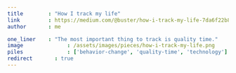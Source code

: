 ```yaml
---
title        : "How I track my life"
link         : https://medium.com/@buster/how-i-track-my-life-7da6f22b8e2c
author       : me

one_liner    : "The most important thing to track is quality time."
image			   : /assets/images/pieces/how-i-track-my-life.png
piles			   : ['behavior-change', 'quality-time', 'technology']
redirect 	   : true
---
```

